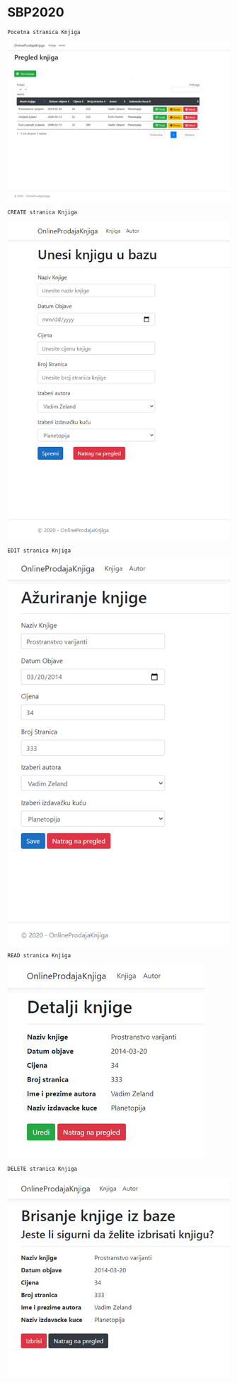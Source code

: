 # SBP2020

```
Pocetna stranica Knjiga 

```
![alt text](https://raw.githubusercontent.com/toneymar11/SBP2020/master/OnlineProdajaKnjiga/Slike/indexKnjiga.PNG)

```
CREATE stranica Knjiga 

```
![alt text](https://raw.githubusercontent.com/toneymar11/SBP2020/master/OnlineProdajaKnjiga/Slike/createKnjiga.PNG)

```
EDIT stranica Knjiga 

```
![alt text](https://raw.githubusercontent.com/toneymar11/SBP2020/master/OnlineProdajaKnjiga/Slike/editKnjiga.PNG)
```
READ stranica Knjiga 

```
![alt text](https://raw.githubusercontent.com/toneymar11/SBP2020/master/OnlineProdajaKnjiga/Slike/readKnjiga.PNG)

```
DELETE stranica Knjiga 

```
![alt text](https://raw.githubusercontent.com/toneymar11/SBP2020/master/OnlineProdajaKnjiga/Slike/deleteKnjiga.PNG)
